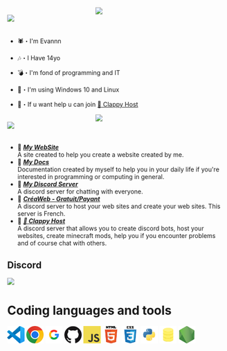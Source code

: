 #
<div>
<img src="https://i.imgur.com/J4hBcg3.png" width="300" align="right" />
<br/>
<img src="https://i.imgur.com/chfVUgv.png" width="500" />
<br/>
<br/>
  
- 🕷️・I'm Evannn
  
- 🎶・I Have 14yo
  
- 💣・I'm fond of programming and IT
  
- 🐧・I'm using Windows 10 and Linux 
  
- 👔・If u want help u can join [🐧 Clappy Host](https://discord.gg/clappy-host-635920401280663553)

<img src="https://i.imgur.com/cFKvgoA.png" width="300" align="right" />
<br/>
<img src="https://i.imgur.com/nParULx.png" width="500" />
<br/>
<br/>

- 📗 [***My WebSite***](https://evan.creaweb.tech/) <br/>
  A site created to help you create a website created by me.
- 📘 [***My Docs***](https://evannn.gitbook.io/evannns-docs/) <br/>
  Documentation created by myself to help you in your daily life if you're interested in programming or computing in general.
- 📙 [***My Discord Server***](https://discord.gg/6Z9FwPPfMq) <br/>
  A discord server for chatting with everyone.
- 📒 [***CréaWeb - Gratuit/Payant***](https://discord.gg/xCWThDdVdB) <br/>
  A discord server to host your web sites and create your web sites. This server is French.
- 📕 [***🐧 Clappy Host***](https://discord.gg/clappy-host-635920401280663553) <br/>
A discord server that allows you to create discord bots, host your websites, create minecraft mods, help you if you encounter problems and of course chat with others.
  
## Discord
<a href="https://discord.com/users/725623395294773308"  align="left">
    <img src="https://lanyard.cnrad.dev/api/725623395294773308">
  </a>
  
 <br>
<h1> Coding languages and tools </h1>
<code><img height="40" src="https://raw.githubusercontent.com/github/explore/80688e429a7d4ef2fca1e82350fe8e3517d3494d/topics/visual-studio-code/visual-studio-code.png"></code>
<code><img height="40" src="https://raw.githubusercontent.com/github/explore/78df643247d429f6cc873026c0622819ad797942/topics/chrome/chrome.png"></code>
<code><img height="40" src="https://raw.githubusercontent.com/github/explore/78df643247d429f6cc873026c0622819ad797942/topics/google/google.png"></code>
<code><img height="40" src="https://raw.githubusercontent.com/github/explore/78df643247d429f6cc873026c0622819ad797942/topics/github/github.png"></code>
<code><img height="40" src="https://raw.githubusercontent.com/github/explore/80688e429a7d4ef2fca1e82350fe8e3517d3494d/topics/javascript/javascript.png"></code>
<code><img height="40" src="https://raw.githubusercontent.com/github/explore/80688e429a7d4ef2fca1e82350fe8e3517d3494d/topics/html/html.png"></code>
<code><img height="40" src="https://raw.githubusercontent.com/github/explore/80688e429a7d4ef2fca1e82350fe8e3517d3494d/topics/css/css.png"></code>
<code><img height="40" src="https://raw.githubusercontent.com/github/explore/80688e429a7d4ef2fca1e82350fe8e3517d3494d/topics/python/python.png"></code>
<code><img height="40" src="https://raw.githubusercontent.com/github/explore/13295c57999765ac9ffa3281942a72ab08b79de2/topics/database/database.png"></code>
<code><img height="40" src="https://raw.githubusercontent.com/github/explore/80688e429a7d4ef2fca1e82350fe8e3517d3494d/topics/nodejs/nodejs.png"></code>
